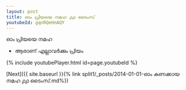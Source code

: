 ```yaml
---
layout: post
title: ഓം പ്രിയയെ നമഹ ൧൧ ടൈംസ്
youtubeId: gqnRQeHnAQY
---
```

 
 
 ഓം പ്രിയയെ നമഹ 
 
 -  ആരാണ് എല്ലാവർക്കും പ്രിയം 
 
  
 
  
 
 
 
 
 
 


{% include youtubePlayer.html id=page.youtubeId %}
 
[Next]({{ site.baseurl }}{% link  split1/_posts/2014-01-01-ഓം കണക്കായ നമഹ ൧൧ ടൈംസ്.md%})
 
